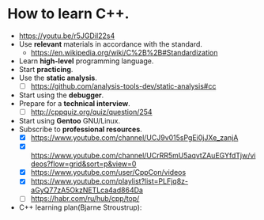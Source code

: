 # How to learn C++.
- https://youtu.be/r5JGDiI22s4
- Use **relevant** materials in accordance with the standard.
  - https://en.wikipedia.org/wiki/C%2B%2B#Standardization
- Learn **high-level** programming language.
- Start **practicing**.
- Use the **static analysis**.
  - [ ] https://github.com/analysis-tools-dev/static-analysis#cc
- Start using the **debugger**.
- Prepare for a **technical interview**.
  - [ ] http://cppquiz.org/quiz/question/254
- Start using **Gentoo** GNU/Linux.
- Subscribe to **professional resources**.
  - [x] https://www.youtube.com/channel/UCJ9v015sPgEi0jJXe_zanjA
  - [x] https://www.youtube.com/channel/UCrRR5mU5aqvtZAuEGYfdTjw/videos?flow=grid&sort=p&view=0
  - [x] https://www.youtube.com/user/CppCon/videos
  - [x] https://www.youtube.com/playlist?list=PLFjq8z-aGyQ77zA5OkzNETLca4ad864Da
  - [ ] https://habr.com/ru/hub/cpp/top/

- C++ learning plan(Bjarne Stroustrup):